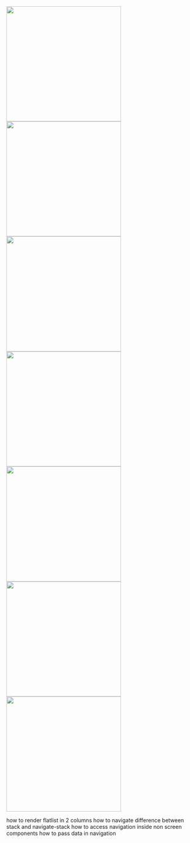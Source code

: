 <img src="./assets/1.jpeg" width="300" />
<img src="./assets/2.jpeg" width="300" />
<img src="./assets/3.jpeg" width="300" />
<img src="./assets/4.jpeg" width="300" />
<img src="./assets/5.jpeg" width="300" />
<img src="./assets/6.jpeg" width="300" />
<img src="./assets/7.jpeg" width="300" />

how to render flatlist in 2 columns
how to navigate
difference between stack and navigate-stack
how to access navigation inside non screen components
how to pass data in navigation

